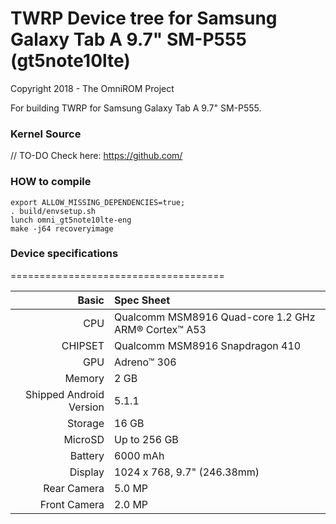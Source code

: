 # TWRP Device tree for Samsung Galaxy Tab A 9.7" SM-P555 (gt5note10lte)

Copyright 2018 - The OmniROM Project

For building TWRP for Samsung Galaxy Tab A 9.7" SM-P555.

### Kernel Source
// TO-DO
Check here: https://github.com/

### HOW to compile
```
export ALLOW_MISSING_DEPENDENCIES=true;
. build/envsetup.sh
lunch omni_gt5note10lte-eng
make -j64 recoveryimage
```

### Device specifications
=====================================

Basic   | Spec Sheet
-------:|:-------------------------
CPU     | Qualcomm MSM8916 Quad-core 1.2 GHz ARM® Cortex™ A53
CHIPSET | Qualcomm MSM8916 Snapdragon 410
GPU     | Adreno™ 306
Memory  | 2 GB
Shipped Android Version | 5.1.1
Storage | 16 GB
MicroSD | Up to 256 GB
Battery | 6000 mAh
Display | 1024 x 768, 9.7" (246.38mm)
Rear Camera  | 5.0 MP
Front Camera | 2.0 MP
